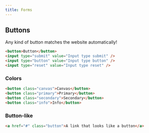 ```yaml
---
title: Forms
---
```


## Buttons

Any kind of button matches the website automatically!

```html
<button>Button</button>
<input type="submit" value="Input type submit" />
<input type="button" value="Input type button" />
<input type="reset" value="Input type reset" />
```

### Colors

```html
<button class="canvas">Canvas</button>
<button class="primary">Primary</button>
<button class="secondary">Secondary</button>
<button class="info">Info</button>
```

### Button-like

```html
<a href="#" class="button">A link that looks like a button</a>
```
